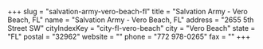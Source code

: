 +++
slug = "salvation-army-vero-beach-fl"
title = "Salvation Army - Vero Beach, FL"
name = "Salvation Army - Vero Beach, FL"
address = "2655 5th Street SW"
cityIndexKey = "city-fl-vero-beach"
city = "Vero Beach"
state = "FL"
postal = "32962"
website = ""
phone = "772 978-0265"
fax = ""
+++
